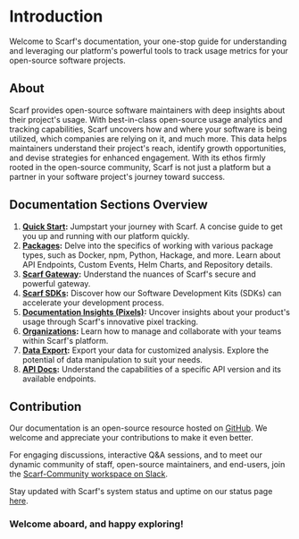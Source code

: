 # Introduction

Welcome to Scarf's documentation, your one-stop guide for understanding and leveraging our platform's powerful tools to track usage metrics for your open-source software projects.

## About

Scarf provides open-source software maintainers with deep insights about their project's usage. With best-in-class open-source usage analytics and tracking capabilities, Scarf uncovers how and where your software is being utilized, which companies are relying on it, and much more. This data helps maintainers understand their project's reach, identify growth opportunities, and devise strategies for enhanced engagement. With its ethos firmly rooted in the open-source community, Scarf is not just a platform but a partner in your software project's journey toward success.

## Documentation Sections Overview

1. **[Quick Start](/quick-start):** Jumpstart your journey with Scarf. A concise guide to get you up and running with our platform quickly.
2. **[Packages](/packages):** Delve into the specifics of working with various package types, such as Docker, npm, Python, Hackage, and more. Learn about API Endpoints, Custom Events, Helm Charts, and Repository details.
3. **[Scarf Gateway](/gateway):** Understand the nuances of Scarf's secure and powerful gateway.
4. **[Scarf SDKs](/package-analytics):** Discover how our Software Development Kits (SDKs) can accelerate your development process.
5. **[Documentation Insights (Pixels)](/web-traffic):** Uncover insights about your product's usage through Scarf's innovative pixel tracking.
6. **[Organizations](/organizations):** Learn how to manage and collaborate with your teams within Scarf's platform.
7. **[Data Export](/data-export):** Export your data for customized analysis. Explore the potential of data manipulation to suit your needs.
8. **[API Docs](/api-v2):** Understand the capabilities of a specific API version and its available endpoints.

## Contribution

Our documentation is an open-source resource hosted on [GitHub](https://github.com/scarf-sh/docs). We welcome and appreciate your contributions to make it even better.

For engaging discussions, interactive Q&A sessions, and to meet our dynamic community of staff, open-source maintainers, and end-users, join the [Scarf-Community workspace on Slack](https://tinyurl.com/scarf-community-slack).

Stay updated with Scarf's system status and uptime on our status page [here](https://status.scarf.sh).

### Welcome aboard, and happy exploring!